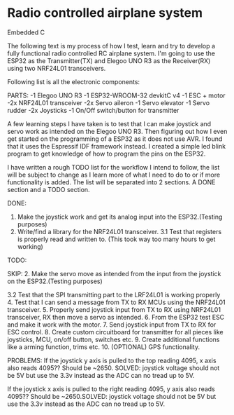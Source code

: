 # Radio controlled airplane system
Embedded C

The following text is my process of how I test, learn and try to develop a fully functional radio controlled RC airplane system.
I'm going to use the ESP32 as the Transmitter(TX) and Elegoo UNO R3 as the Receiver(RX) using two NRF24L01 transceivers.

Following list is all the electronic components:

PARTS:
-1 Elegoo UNO R3
-1 ESP32-­WROOM-­32 devkitC v4
-1 ESC + motor
-2x NRF24L01 transceiver
-2x Servo aileron
-1 Servo elevator
-1 Servo rudder
-2x Joysticks
-1 On/Off switch/button for transmitter

A few learning steps I have taken is to test that I can make joystick and servo work as intended on the Elegoo UNO R3.
Then figuring out how I even get started on the programming of a ESP32 as it does not use AVR. I found that it uses the Espressif IDF framework instead. I created a simple led blink program to get knowledge of how to program the pins on the ESP32.

I have written a rough TODO list for the workflow I intend to follow, the list will be subject to change as I learn more of what I need to do to or if more functionality is added.
The list will be separated into 2 sections. A DONE section and a TODO section.

DONE:
1. Make the joystick work and get its analog input into the ESP32.(Testing purposes)
3. Write/find a library for the NRF24L01 transceiver.
3.1 Test that registers is properly read and written to. (This took way too many hours to get working) 

TODO:

SKIP: 2. Make the servo move as intended from the input from the joystick on the ESP32.(Testing purposes)


3.2 Test that the SPI transmitting part to the LRF24L01 is working properly
4. Test that I can send a message from TX to RX MCUs using the NRF24L01 transceiver.
5. Properly send joystick input from TX to RX using NRF24L01 transceiver, RX then move a servo as intended.
6. From the ESP32 test ESC and make it work with the motor.
7. Send joystick input from TX to RX for ESC control.
8. Create custom circuitboard for transmitter for all pieces like joysticks, MCU, on/off button, switches etc.
9. Create additional functions like a arming function, trims etc.
10. (OPTIONAL) GPS functionality.

PROBLEMS:
If the joystick y axis is pulled to the top reading 4095, x axis also reads 4095?? Should be ~2650. SOLVED: joystick voltage should not be 5V but use the 3.3v instead as the ADC can no tread up to 5V.

If the joystick x axis is pulled to the right reading 4095, y axis also reads 4095?? Should be ~2650.SOLVED: joystick voltage should not be 5V but use the 3.3v instead as the ADC can no tread up to 5V.

